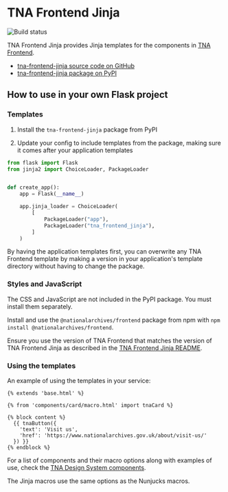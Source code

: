 # TNA Frontend Jinja

![Build status](https://img.shields.io/github/actions/workflow/status/nationalarchives/tna-frontend-jinja/ci.yml?style=flat-square&event=push&branch=main)

TNA Frontend Jinja provides Jinja templates for the components in [TNA Frontend](tna-frontend.md).

- [tna-frontend-jinja source code on GitHub](https://github.com/nationalarchives/tna-frontend-jinja)
- [tna-frontend-jinja package on PyPI](https://pypi.org/project/tna-frontend-jinja/)

## How to use in your own Flask project

### Templates

1. Install the `tna-frontend-jinja` package from PyPI

2. Update your config to include templates from the package, making sure it comes after your application templates

```python
from flask import Flask
from jinja2 import ChoiceLoader, PackageLoader


def create_app():
    app = Flask(__name__)

    app.jinja_loader = ChoiceLoader(
        [
            PackageLoader("app"),
            PackageLoader("tna_frontend_jinja"),
        ]
    )
```

By having the application templates first, you can overwrite any TNA Frontend template by making a version in your application's template directory without having to change the package.

### Styles and JavaScript

The CSS and JavaScript are not included in the PyPI package. You must install them separately.

Install and use the `@nationalarchives/frontend` package from npm with `npm install @nationalarchives/frontend`.

Ensure you use the version of TNA Frontend that matches the version of TNA Frontend Jinja as described in the [TNA Frontend Jinja README](https://github.com/nationalarchives/tna-frontend-jinja#compatibility-with-tna-frontend).

### Using the templates

An example of using the templates in your service:

```
{% extends 'base.html' %}

{% from 'components/card/macro.html' import tnaCard %}

{% block content %}
  {{ tnaButton({
    'text': 'Visit us',
    'href': 'https://www.nationalarchives.gov.uk/about/visit-us/'
  }) }}
{% endblock %}
```

For a list of components and their macro options along with examples of use, check the [TNA Design System components](https://nationalarchives.github.io/design-system/components/).

The Jinja macros use the same options as the Nunjucks macros.
